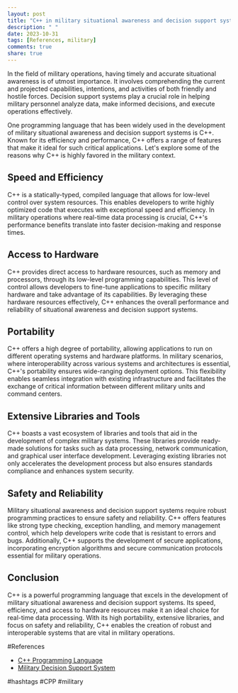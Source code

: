 ```yaml
---
layout: post
title: "C++ in military situational awareness and decision support systems"
description: " "
date: 2023-10-31
tags: [References, military]
comments: true
share: true
---
```


In the field of military operations, having timely and accurate situational awareness is of utmost importance. It involves comprehending the current and projected capabilities, intentions, and activities of both friendly and hostile forces. Decision support systems play a crucial role in helping military personnel analyze data, make informed decisions, and execute operations effectively.

One programming language that has been widely used in the development of military situational awareness and decision support systems is C++. Known for its efficiency and performance, C++ offers a range of features that make it ideal for such critical applications. Let's explore some of the reasons why C++ is highly favored in the military context.

## Speed and Efficiency

C++ is a statically-typed, compiled language that allows for low-level control over system resources. This enables developers to write highly optimized code that executes with exceptional speed and efficiency. In military operations where real-time data processing is crucial, C++'s performance benefits translate into faster decision-making and response times.

## Access to Hardware

C++ provides direct access to hardware resources, such as memory and processors, through its low-level programming capabilities. This level of control allows developers to fine-tune applications to specific military hardware and take advantage of its capabilities. By leveraging these hardware resources effectively, C++ enhances the overall performance and reliability of situational awareness and decision support systems.

## Portability

C++ offers a high degree of portability, allowing applications to run on different operating systems and hardware platforms. In military scenarios, where interoperability across various systems and architectures is essential, C++'s portability ensures wide-ranging deployment options. This flexibility enables seamless integration with existing infrastructure and facilitates the exchange of critical information between different military units and command centers.

## Extensive Libraries and Tools

C++ boasts a vast ecosystem of libraries and tools that aid in the development of complex military systems. These libraries provide ready-made solutions for tasks such as data processing, network communication, and graphical user interface development. Leveraging existing libraries not only accelerates the development process but also ensures standards compliance and enhances system security.

## Safety and Reliability

Military situational awareness and decision support systems require robust programming practices to ensure safety and reliability. C++ offers features like strong type checking, exception handling, and memory management control, which help developers write code that is resistant to errors and bugs. Additionally, C++ supports the development of secure applications, incorporating encryption algorithms and secure communication protocols essential for military operations.

## Conclusion

C++ is a powerful programming language that excels in the development of military situational awareness and decision support systems. Its speed, efficiency, and access to hardware resources make it an ideal choice for real-time data processing. With its high portability, extensive libraries, and focus on safety and reliability, C++ enables the creation of robust and interoperable systems that are vital in military operations.

#References
- [C++ Programming Language](https://en.cppreference.com/w/)
- [Military Decision Support System](https://www.sciencedirect.com/science/article/pii/S1877050912005961)

#hashtags
#CPP #military